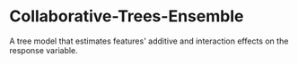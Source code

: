 # Collaborative-Trees-Ensemble
A tree model that estimates features' additive and interaction effects on the response variable.
